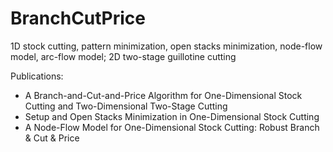 # BranchCutPrice
1D stock cutting, pattern minimization, open stacks minimization, node-flow model, arc-flow model; 2D two-stage guillotine cutting

Publications:

- A Branch-and-Cut-and-Price Algorithm for One-Dimensional Stock Cutting and Two-Dimensional Two-Stage Cutting
- Setup and Open Stacks Minimization in One-Dimensional Stock Cutting
- A Node-Flow Model for One-Dimensional Stock Cutting: Robust Branch & Cut & Price
